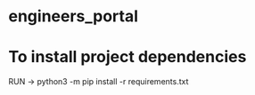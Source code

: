 # engineers_portal

# To install project dependencies

RUN -> python3 -m pip install -r requirements.txt
